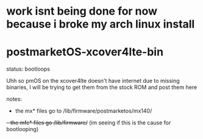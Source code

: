# work isnt being done for now because i broke my arch linux install

# postmarketOS-xcover4lte-bin
status: bootloops 

Uhh so pmOS on the xcover4lte doesn't have internet due to missing binaries, I will be trying to get them from the stock ROM and post them here

notes:
- the mx* files go to /lib/firmware/postmarketos/mx140/

~~- the mfc* files go /lib/firmware/~~ (im seeing if this is the cause for bootlooping)
